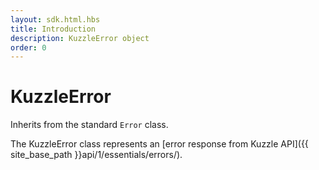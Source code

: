 ```yaml
---
layout: sdk.html.hbs
title: Introduction
description: KuzzleError object
order: 0
---
```


# KuzzleError

Inherits from the standard `Error` class.

The KuzzleError class represents an [error response from Kuzzle API]({{ site_base_path }}api/1/essentials/errors/).
